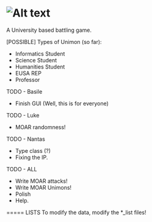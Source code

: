 ![Alt text](hhttps://raw.github.com/inf1op/unimon/master/resources/img/UnimonLogo2.png "UNIMON!")
======
A University based battling game.

[POSSIBLE] Types of Unimon (so far):
- Informatics Student
- Science Student
- Humanities Student
- EUSA REP
- Professor

TODO - Basile
- Finish GUI (Well, this is for everyone)

TODO - Luke
- MOAR randomness!

TODO - Nantas
- Type class (?)
- Fixing the IP.


TODO - ALL
- Write MOAR attacks!
- Write MOAR Unimons!
- Polish
- Help.



=====
LISTS
To modify the data, modify the *_list files!


